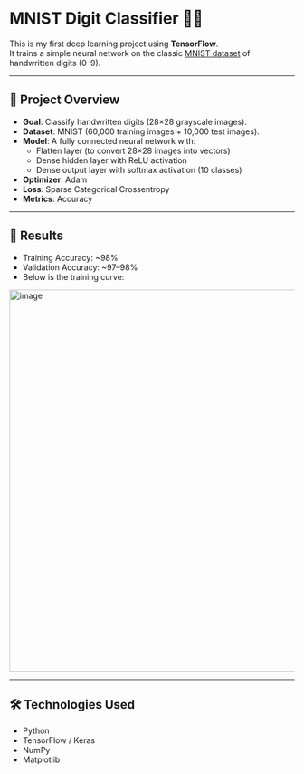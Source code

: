 # MNIST Digit Classifier 🧠🔢

This is my first deep learning project using **TensorFlow**.  
It trains a simple neural network on the classic [MNIST dataset](http://yann.lecun.com/exdb/mnist/) of handwritten digits (0–9).

---

## 📌 Project Overview
- **Goal**: Classify handwritten digits (28×28 grayscale images).  
- **Dataset**: MNIST (60,000 training images + 10,000 test images).  
- **Model**: A fully connected neural network with:
  - Flatten layer (to convert 28×28 images into vectors)
  - Dense hidden layer with ReLU activation
  - Dense output layer with softmax activation (10 classes)
- **Optimizer**: Adam  
- **Loss**: Sparse Categorical Crossentropy  
- **Metrics**: Accuracy  

---

## 🚀 Results
- Training Accuracy: ~98%  
- Validation Accuracy: ~97–98%  
- Below is the training curve:

<img width="780" height="674" alt="image" src="https://github.com/user-attachments/assets/45f97018-32a7-4f40-92d4-050874842073" />


---

## 🛠️ Technologies Used
- Python  
- TensorFlow / Keras  
- NumPy  
- Matplotlib  
